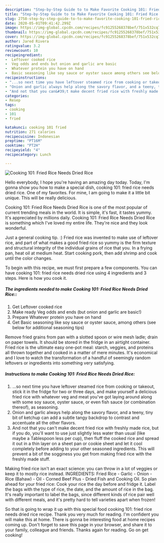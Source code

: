 ```yaml
---
description: "Step-by-Step Guide to to Make Favorite Cooking 101: Fried Rice Needs Dried Rice"
title: "Step-by-Step Guide to to Make Favorite Cooking 101: Fried Rice Needs Dried Rice"
slug: 2758-step-by-step-guide-to-to-make-favorite-cooking-101-fried-rice-needs-dried-rice
date: 2020-05-01T09:41:42.299Z
image: https://img-global.cpcdn.com/recipes/fc91255268378bef/751x532cq70/cooking-101-fried-rice-needs-dried-rice-recipe-main-photo.jpg
thumbnail: https://img-global.cpcdn.com/recipes/fc91255268378bef/751x532cq70/cooking-101-fried-rice-needs-dried-rice-recipe-main-photo.jpg
cover: https://img-global.cpcdn.com/recipes/fc91255268378bef/751x532cq70/cooking-101-fried-rice-needs-dried-rice-recipe-main-photo.jpg
author: Jared Rivera
ratingvalue: 3.2
reviewcount: 10
recipeingredient:
-  Leftover cooked rice
-  Veg odds and ends but onion and garlic are basic
-  Whatever protein you have on hand
-  Basic seasoning like soy sauce or oyster sauce among others see below for additional seasoning tips
recipeinstructions:
- "...so next time you have leftover steamed rice from cooking or takeout, stick it in the fridge for two or three days, and make yourself a delicious fried rice with whatever veg and meat you&#39;ve got laying around along with some soy sauce, oyster sauce, or even fish sauce (or combination thereof), as seasoning."
- "Onion and garlic always help along the savory flavor, and a teeny, tiny bit of ketchup can add a subtle tangy backdrop to contrast and accentuate all the other flavors."
- "And not that you can&#39;t make decent fried rice with freshly made rice, but if you do, you&#39;ll want to use just slightly less water than usual (like maybe a Tablespoon less per cup), then fluff the cooked rice and spread it out in a thin layer on a sheet pan or cookie sheet and let it cool completely before adding to your other seasoned ingredients. This will prevent a bit of the sogginess you get from making fried rice with the freshly made stuff."
categories:
- Resep
tags:
- cooking
- 101
- fried

katakunci: cooking 101 fried
nutrition: 271 calories
recipecuisine: Indonesian
preptime: "PT16M"
cooktime: "PT2H"
recipeyield: "4"
recipecategory: Lunch

---
```



![Cooking 101: Fried Rice Needs Dried Rice](https://img-global.cpcdn.com/recipes/fc91255268378bef/751x532cq70/cooking-101-fried-rice-needs-dried-rice-recipe-main-photo.jpg)

Hello everybody, I hope you're having an amazing day today. Today, I'm gonna show you how to make a special dish, cooking 101: fried rice needs dried rice. One of my favorites. For mine, I am going to make it a little bit unique. This will be really delicious.

Cooking 101: Fried Rice Needs Dried Rice is one of the most popular of current trending meals in the world. It is simple, it's fast, it tastes yummy. It's appreciated by millions daily. Cooking 101: Fried Rice Needs Dried Rice is something which I've loved my entire life. They're nice and they look wonderful.

Just a general cooking tip. :) Fried rice was invented to make use of leftover rice, and part of what makes a good fried rice so yummy is the firm texture and structural integrity of the individual grains of rice that you. In a frying pan, heat oil at medium heat. Start cooking pork, then add shrimp and cook until the color changes.


To begin with this recipe, we must first prepare a few components. You can have cooking 101: fried rice needs dried rice using 4 ingredients and 3 steps. Here is how you cook it.

##### The ingredients needed to make Cooking 101: Fried Rice Needs Dried Rice::

1. Get  Leftover cooked rice
1. Make ready  Veg odds and ends (but onion and garlic are basic!)
1. Prepare  Whatever protein you have on hand
1. Get  Basic seasoning like soy sauce or oyster sauce, among others (see below for additional seasoning tips)


Remove fried grains from pan with a slotted spoon or wire mesh ladle; drain on paper towels. It should be stored in the fridge in an airtight container. Fried rice is the ultimate easy one-pot meal: starch, veggies, and proteins all thrown together and cooked in a matter of mere minutes. It&#39;s economical and I love to watch the transformation of a handful of seemingly random leftovers or ingredients into something very satisfying. 

##### Instructions to make Cooking 101: Fried Rice Needs Dried Rice:

1. ...so next time you have leftover steamed rice from cooking or takeout, stick it in the fridge for two or three days, and make yourself a delicious fried rice with whatever veg and meat you&#39;ve got laying around along with some soy sauce, oyster sauce, or even fish sauce (or combination thereof), as seasoning.
1. Onion and garlic always help along the savory flavor, and a teeny, tiny bit of ketchup can add a subtle tangy backdrop to contrast and accentuate all the other flavors.
1. And not that you can&#39;t make decent fried rice with freshly made rice, but if you do, you&#39;ll want to use just slightly less water than usual (like maybe a Tablespoon less per cup), then fluff the cooked rice and spread it out in a thin layer on a sheet pan or cookie sheet and let it cool completely before adding to your other seasoned ingredients. This will prevent a bit of the sogginess you get from making fried rice with the freshly made stuff.


Making fried rice isn&#39;t an exact science: you can throw in a lot of veggies or keep it to mostly rice instead. INGREDIENTS: Fried Rice - Garlic - Onion - Rice (Bahaw) - Oil - Corned Beef Plus - Dried Fish and Cooking Oil. So plan ahead for your fried rice: Cook your rice the day before and fridge it. Label the bags with the type of rice, the date, and the amount of rice in the bag. It&#39;s really important to label the bags, since different kinds of rice pair well with different meals, and it&#39;s pretty hard to tell varieties apart when frozen! 

So that is going to wrap it up with this special food cooking 101: fried rice needs dried rice recipe. Thank you very much for reading. I'm confident you will make this at home. There is gonna be interesting food at home recipes coming up. Don't forget to save this page in your browser, and share it to your family, colleague and friends. Thanks again for reading. Go on get cooking!
